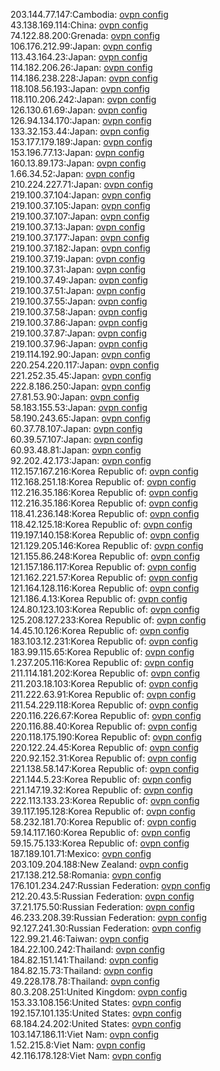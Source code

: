 203.144.77.147:Cambodia: [ovpn config](vpn/203_144_77_147.ovpn)  
43.138.169.114:China: [ovpn config](vpn/43_138_169_114.ovpn)  
74.122.88.200:Grenada: [ovpn config](vpn/74_122_88_200.ovpn)  
106.176.212.99:Japan: [ovpn config](vpn/106_176_212_99.ovpn)  
113.43.164.23:Japan: [ovpn config](vpn/113_43_164_23.ovpn)  
114.182.206.26:Japan: [ovpn config](vpn/114_182_206_26.ovpn)  
114.186.238.228:Japan: [ovpn config](vpn/114_186_238_228.ovpn)  
118.108.56.193:Japan: [ovpn config](vpn/118_108_56_193.ovpn)  
118.110.206.242:Japan: [ovpn config](vpn/118_110_206_242.ovpn)  
126.130.61.69:Japan: [ovpn config](vpn/126_130_61_69.ovpn)  
126.94.134.170:Japan: [ovpn config](vpn/126_94_134_170.ovpn)  
133.32.153.44:Japan: [ovpn config](vpn/133_32_153_44.ovpn)  
153.177.179.189:Japan: [ovpn config](vpn/153_177_179_189.ovpn)  
153.196.77.13:Japan: [ovpn config](vpn/153_196_77_13.ovpn)  
160.13.89.173:Japan: [ovpn config](vpn/160_13_89_173.ovpn)  
1.66.34.52:Japan: [ovpn config](vpn/1_66_34_52.ovpn)  
210.224.227.71:Japan: [ovpn config](vpn/210_224_227_71.ovpn)  
219.100.37.104:Japan: [ovpn config](vpn/219_100_37_104.ovpn)  
219.100.37.105:Japan: [ovpn config](vpn/219_100_37_105.ovpn)  
219.100.37.107:Japan: [ovpn config](vpn/219_100_37_107.ovpn)  
219.100.37.13:Japan: [ovpn config](vpn/219_100_37_13.ovpn)  
219.100.37.177:Japan: [ovpn config](vpn/219_100_37_177.ovpn)  
219.100.37.182:Japan: [ovpn config](vpn/219_100_37_182.ovpn)  
219.100.37.19:Japan: [ovpn config](vpn/219_100_37_19.ovpn)  
219.100.37.31:Japan: [ovpn config](vpn/219_100_37_31.ovpn)  
219.100.37.49:Japan: [ovpn config](vpn/219_100_37_49.ovpn)  
219.100.37.51:Japan: [ovpn config](vpn/219_100_37_51.ovpn)  
219.100.37.55:Japan: [ovpn config](vpn/219_100_37_55.ovpn)  
219.100.37.58:Japan: [ovpn config](vpn/219_100_37_58.ovpn)  
219.100.37.86:Japan: [ovpn config](vpn/219_100_37_86.ovpn)  
219.100.37.87:Japan: [ovpn config](vpn/219_100_37_87.ovpn)  
219.100.37.96:Japan: [ovpn config](vpn/219_100_37_96.ovpn)  
219.114.192.90:Japan: [ovpn config](vpn/219_114_192_90.ovpn)  
220.254.220.117:Japan: [ovpn config](vpn/220_254_220_117.ovpn)  
221.252.35.45:Japan: [ovpn config](vpn/221_252_35_45.ovpn)  
222.8.186.250:Japan: [ovpn config](vpn/222_8_186_250.ovpn)  
27.81.53.90:Japan: [ovpn config](vpn/27_81_53_90.ovpn)  
58.183.155.53:Japan: [ovpn config](vpn/58_183_155_53.ovpn)  
58.190.243.65:Japan: [ovpn config](vpn/58_190_243_65.ovpn)  
60.37.78.107:Japan: [ovpn config](vpn/60_37_78_107.ovpn)  
60.39.57.107:Japan: [ovpn config](vpn/60_39_57_107.ovpn)  
60.93.48.81:Japan: [ovpn config](vpn/60_93_48_81.ovpn)  
92.202.42.173:Japan: [ovpn config](vpn/92_202_42_173.ovpn)  
112.157.167.216:Korea Republic of: [ovpn config](vpn/112_157_167_216.ovpn)  
112.168.251.18:Korea Republic of: [ovpn config](vpn/112_168_251_18.ovpn)  
112.216.35.186:Korea Republic of: [ovpn config](vpn/112_216_35_186.ovpn)  
112.216.35.186:Korea Republic of: [ovpn config](vpn/112_216_35_186.ovpn)  
118.41.236.148:Korea Republic of: [ovpn config](vpn/118_41_236_148.ovpn)  
118.42.125.18:Korea Republic of: [ovpn config](vpn/118_42_125_18.ovpn)  
119.197.140.158:Korea Republic of: [ovpn config](vpn/119_197_140_158.ovpn)  
121.129.205.146:Korea Republic of: [ovpn config](vpn/121_129_205_146.ovpn)  
121.155.86.248:Korea Republic of: [ovpn config](vpn/121_155_86_248.ovpn)  
121.157.186.117:Korea Republic of: [ovpn config](vpn/121_157_186_117.ovpn)  
121.162.221.57:Korea Republic of: [ovpn config](vpn/121_162_221_57.ovpn)  
121.164.128.116:Korea Republic of: [ovpn config](vpn/121_164_128_116.ovpn)  
121.186.4.13:Korea Republic of: [ovpn config](vpn/121_186_4_13.ovpn)  
124.80.123.103:Korea Republic of: [ovpn config](vpn/124_80_123_103.ovpn)  
125.208.127.233:Korea Republic of: [ovpn config](vpn/125_208_127_233.ovpn)  
14.45.10.126:Korea Republic of: [ovpn config](vpn/14_45_10_126.ovpn)  
183.103.12.231:Korea Republic of: [ovpn config](vpn/183_103_12_231.ovpn)  
183.99.115.65:Korea Republic of: [ovpn config](vpn/183_99_115_65.ovpn)  
1.237.205.116:Korea Republic of: [ovpn config](vpn/1_237_205_116.ovpn)  
211.114.181.202:Korea Republic of: [ovpn config](vpn/211_114_181_202.ovpn)  
211.203.18.103:Korea Republic of: [ovpn config](vpn/211_203_18_103.ovpn)  
211.222.63.91:Korea Republic of: [ovpn config](vpn/211_222_63_91.ovpn)  
211.54.229.118:Korea Republic of: [ovpn config](vpn/211_54_229_118.ovpn)  
220.116.226.67:Korea Republic of: [ovpn config](vpn/220_116_226_67.ovpn)  
220.116.88.40:Korea Republic of: [ovpn config](vpn/220_116_88_40.ovpn)  
220.118.175.190:Korea Republic of: [ovpn config](vpn/220_118_175_190.ovpn)  
220.122.24.45:Korea Republic of: [ovpn config](vpn/220_122_24_45.ovpn)  
220.92.152.31:Korea Republic of: [ovpn config](vpn/220_92_152_31.ovpn)  
221.138.58.147:Korea Republic of: [ovpn config](vpn/221_138_58_147.ovpn)  
221.144.5.23:Korea Republic of: [ovpn config](vpn/221_144_5_23.ovpn)  
221.147.19.32:Korea Republic of: [ovpn config](vpn/221_147_19_32.ovpn)  
222.113.133.23:Korea Republic of: [ovpn config](vpn/222_113_133_23.ovpn)  
39.117.195.128:Korea Republic of: [ovpn config](vpn/39_117_195_128.ovpn)  
58.232.181.70:Korea Republic of: [ovpn config](vpn/58_232_181_70.ovpn)  
59.14.117.160:Korea Republic of: [ovpn config](vpn/59_14_117_160.ovpn)  
59.15.75.133:Korea Republic of: [ovpn config](vpn/59_15_75_133.ovpn)  
187.189.101.71:Mexico: [ovpn config](vpn/187_189_101_71.ovpn)  
203.109.204.188:New Zealand: [ovpn config](vpn/203_109_204_188.ovpn)  
217.138.212.58:Romania: [ovpn config](vpn/217_138_212_58.ovpn)  
176.101.234.247:Russian Federation: [ovpn config](vpn/176_101_234_247.ovpn)  
212.20.43.5:Russian Federation: [ovpn config](vpn/212_20_43_5.ovpn)  
37.21.175.50:Russian Federation: [ovpn config](vpn/37_21_175_50.ovpn)  
46.233.208.39:Russian Federation: [ovpn config](vpn/46_233_208_39.ovpn)  
92.127.241.30:Russian Federation: [ovpn config](vpn/92_127_241_30.ovpn)  
122.99.21.46:Taiwan: [ovpn config](vpn/122_99_21_46.ovpn)  
184.22.100.242:Thailand: [ovpn config](vpn/184_22_100_242.ovpn)  
184.82.151.141:Thailand: [ovpn config](vpn/184_82_151_141.ovpn)  
184.82.15.73:Thailand: [ovpn config](vpn/184_82_15_73.ovpn)  
49.228.178.78:Thailand: [ovpn config](vpn/49_228_178_78.ovpn)  
80.3.208.251:United Kingdom: [ovpn config](vpn/80_3_208_251.ovpn)  
153.33.108.156:United States: [ovpn config](vpn/153_33_108_156.ovpn)  
192.157.101.135:United States: [ovpn config](vpn/192_157_101_135.ovpn)  
68.184.24.202:United States: [ovpn config](vpn/68_184_24_202.ovpn)  
103.147.186.11:Viet Nam: [ovpn config](vpn/103_147_186_11.ovpn)  
1.52.215.8:Viet Nam: [ovpn config](vpn/1_52_215_8.ovpn)  
42.116.178.128:Viet Nam: [ovpn config](vpn/42_116_178_128.ovpn)  
